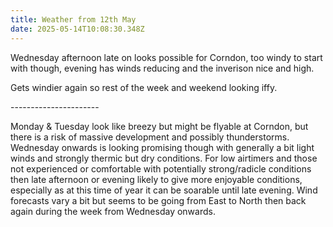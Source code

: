 ```yaml
---
title: Weather from 12th May
date: 2025-05-14T10:08:30.348Z
---
```

Wednesday afternoon late on looks possible for Corndon, too windy to start with though, evening has winds reducing and the inverison nice and high.

Gets windier again so rest of the week and weekend looking iffy.

\----------------------



Monday & Tuesday look like breezy but might be flyable at Corndon, but there is a risk of massive development and possibly thunderstorms.  Wednesday onwards is looking promising though with generally a bit light winds and strongly thermic but dry conditions.  For low airtimers and those not experienced or comfortable with potentially strong/radicle conditions then late afternoon or evening likely to give more enjoyable conditions, especially as at this time of year it can be soarable until late evening.  Wind forecasts vary a bit but seems to be going from East to North then back again during the week from Wednesday onwards.